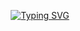 <p align="center">
  <a href="https://git.io/typing-svg">
    <img src="https://readme-typing-svg.demolab.com?font=Fira+Code&weight=600&size=25&pause=1000&color=ffffff&random=false&width=435&height=40&lines=Ol%C3%A1%2C+Good+morning,+eu+sou+Isaac+Sales!%E2%98%95%F0%9F%92%BB%F0%9F%8C%9" alt="Typing SVG">
  </a>
</p>
